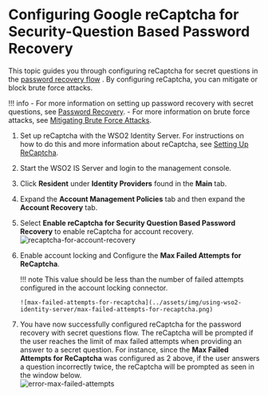 # Configuring Google reCaptcha for Security-Question Based Password Recovery

This topic guides you through configuring reCaptcha for secret questions
in the [password recovery
flow](../../learn/password-recovery#recovery-using-challenge-questions)
. By configuring reCaptcha, you can mitigate or block brute force
attacks.

!!! info 
        -   For more information on setting up password recovery with secret
        questions, see [Password
        Recovery](../../learn/password-recovery#recovery-using-challenge-questions).
        -   For more information on brute force attacks, see [Mitigating Brute
        Force Attacks](../../administer/mitigating-brute-force-attacks).

  

1.  Set up reCaptcha with the WSO2 Identity Server. For instructions on
    how to do this and more information about reCaptcha, see [Setting Up
    ReCaptcha](../../learn/setting-up-recaptcha).
2.  Start the WSO2 IS Server and login to the management console.
3.  Click **Resident** under **Identity Providers** found in the
    **Main** tab.
4.  Expand the **Account Management Policies** tab and then expand the
    **Account Recovery** tab.
5.  Select **Enable reCaptcha for Security Question Based Password
    Recovery** to enable reCaptcha for account recovery.  
    ![recaptcha-for-account-recovery](../assets/img/using-wso2-identity-server/recaptcha-for-account-recovery.png) 

6.  Enable account locking and Configure the **Max Failed Attempts for
    ReCaptcha**.

    !!! note
        This value should be less than the number of failed attempts configured in the account locking connector.
    
        ![max-failed-attempts-for-recaptcha](../assets/img/using-wso2-identity-server/max-failed-attempts-for-recaptcha.png)
    

7.  You have now successfully configured reCaptcha for the password
    recovery with secret questions flow. The reCaptcha will be prompted
    if the user reaches the limit of max failed attempts when providing
    an answer to a secret question. For instance, since the **Max Failed
    Attempts for ReCaptcha** was configured as 2 above, if the user
    answers a question incorrectly twice, the reCaptcha will be prompted
    as seen in the window below.  
    ![error-max-failed-attempts](../assets/img/using-wso2-identity-server/error-max-failed-attempts.png)
